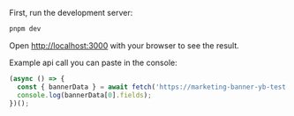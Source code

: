 First, run the development server:

```bash
pnpm dev
```

Open [http://localhost:3000](http://localhost:3000) with your browser to see the result.


Example api call you can paste in the console:

```js
(async () => {
  const { bannerData } = await fetch('https://marketing-banner-yb-test.vercel.app/api/banner-data').then(res => res.json());
  console.log(bannerData[0].fields);
})();
```
